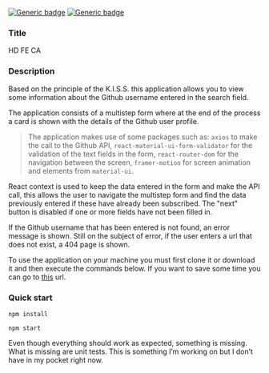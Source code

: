 [![Generic badge](https://img.shields.io/badge/version-1.0.0-blue)](http://client-portal-staging.brrmedia.co.uk/auth/) [![Generic badge](https://img.shields.io/badge/author-Samuele-green)](http://client-portal-staging.brrmedia.co.uk/auth/)

### Title

HD FE CA

### Description

Based on the principle of the K.I.S.S. this application allows you to view some information about the Github username entered in the search field.

The application consists of a multistep form where at the end of the process a card is shown with the details of the Github user profile.

> The application makes use of some packages such as: `axios` to make the call to the Github API, `react-material-ui-form-validator` for the validation of the text fields in the form, `react-router-dom` for the navigation between the screen, `framer-motion` for screen animation and elements from `material-ui`.

React context is used to keep the data entered in the form and make the API call, this allows the user to navigate the multistep form and find the data previously entered if these have already been subscribed. The "next" button is disabled if one or more fields have not been filled in.

If the Github username that has been entered is not found, an error message is shown. Still on the subject of error, if the user enters a url that does not exist, a 404 page is shown.

To use the application on your machine you must first clone it or download it and then execute the commands below. If you want to save some time you can go to [this](https://loquacious-youtiao-a06cda.netlify.app/) url.

### Quick start

```
npm install
```

```
npm start
```

Even though everything should work as expected, something is missing. What is missing are unit tests. This is something I’m working on but I don’t have in my pocket right now.

